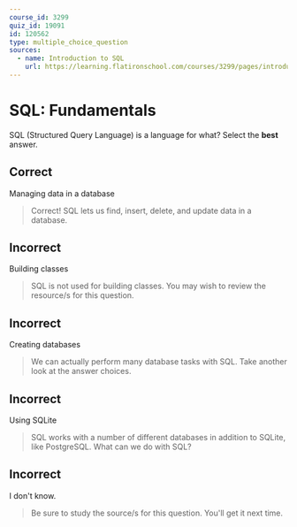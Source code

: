 ```yaml
---
course_id: 3299
quiz_id: 19091
id: 120562
type: multiple_choice_question
sources:
  - name: Introduction to SQL
    url: https://learning.flatironschool.com/courses/3299/pages/introduction-to-sql
---
```


# SQL: Fundamentals

SQL (Structured Query Language) is a language for what? Select the **best**
answer.

## Correct

Managing data in a database

> Correct! SQL lets us find, insert, delete, and update data in a database.

## Incorrect

Building classes

> SQL is not used for building classes. You may wish to review the resource/s
> for this question.

## Incorrect

Creating databases

> We can actually perform many database tasks with SQL. Take another look at the
> answer choices.

## Incorrect

Using SQLite

> SQL works with a number of different databases in addition to SQLite, like
> PostgreSQL. What can we do with SQL?

## Incorrect

I don't know.

> Be sure to study the source/s for this question. You'll get it next time.
